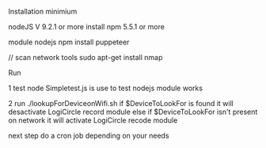 Installation minimium

  nodeJS V 9.2.1 or more
  install npm 5.5.1 or more

  module nodejs
  npm install puppeteer


  // scan network tools
  sudo apt-get install nmap

Run

1 test node Simpletest.js is use to test nodejs module works

2 run ./lookupForDeviceonWifi.sh
  if $DeviceToLookFor is found it will desactivate LogiCircle record module
  else if $DeviceToLookFor isn't present on network it will activate LogiCircle recode module

next step do a cron job depending on your needs
